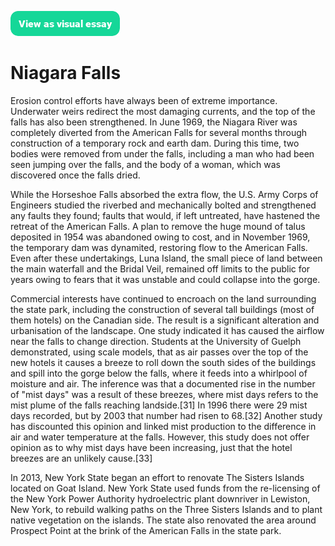 <a href="https://visual-essays.app"><img src="images/ve-button.png"></a>

<param ve-config 
       banner="https://upload.wikimedia.org/wikipedia/commons/thumb/9/9d/American_Falls_Niagara_Falls_USA_from_Skylon_Tower_on_2002-05-28.png/1024px-American_Falls_Niagara_Falls_USA_from_Skylon_Tower_on_2002-05-28.png" 
       title="Niagara Falls"
       layout="vtl">

# Niagara Falls

Erosion control efforts have always been of extreme importance. Underwater weirs redirect the most damaging currents, and the top of the falls has also been strengthened. In June 1969, the Niagara River was completely diverted from the American Falls for several months through construction of a temporary rock and earth dam. During this time, two bodies were removed from under the falls, including a man who had been seen jumping over the falls, and the body of a woman, which was discovered once the falls dried.
<param ve-image
       description="Dewatered American Falls (1969)"
       attribution="James St. John"
       license="https://creativecommons.org/licenses/by/2.0/deed.en"
       url="https://upload.wikimedia.org/wikipedia/commons/0/0b/Dewatered_American_Falls_%281969%29_%28Niagara_Falls%2C_northwest_of_Buffalo%2C_New_York_State%2C_USA%29_%2819936707609%29.jpg">
<param ve-image
       description="American Falls = wide waterfalls at center & left Bridal Veil Falls = narrow waterfalls at above right-of-center"
       attribution="James St. John"
       license="https://creativecommons.org/licenses/by/2.0/deed.en"
       url="https://upload.wikimedia.org/wikipedia/commons/a/a2/American_Falls_%28Niagara_Falls%2C_northwest_of_Buffalo%2C_New_York_State%2C_USA%29_1_%2820116899192%29.jpg">

While the Horseshoe Falls absorbed the extra flow, the U.S. Army Corps of Engineers studied the riverbed and mechanically bolted and strengthened any faults they found; faults that would, if left untreated, have hastened the retreat of the American Falls. A plan to remove the huge mound of talus deposited in 1954 was abandoned owing to cost, and in November 1969, the temporary dam was dynamited, restoring flow to the American Falls. Even after these undertakings, Luna Island, the small piece of land between the main waterfall and the Bridal Veil, remained off limits to the public for years owing to fears that it was unstable and could collapse into the gorge.
<param ve-image layers
       description="Dewatered American Falls (1969)"
       attribution="James St. John"
       license="https://creativecommons.org/licenses/by/2.0/deed.en"
       url="https://upload.wikimedia.org/wikipedia/commons/0/0b/Dewatered_American_Falls_%281969%29_%28Niagara_Falls%2C_northwest_of_Buffalo%2C_New_York_State%2C_USA%29_%2819936707609%29.jpg">
<param ve-image
       description="American Falls = wide waterfalls at center & left Bridal Veil Falls = narrow waterfalls at above right-of-center"
       attribution="James St. John"
       license="https://creativecommons.org/licenses/by/2.0/deed.en"
       url="https://upload.wikimedia.org/wikipedia/commons/a/a2/American_Falls_%28Niagara_Falls%2C_northwest_of_Buffalo%2C_New_York_State%2C_USA%29_1_%2820116899192%29.jpg">

Commercial interests have continued to encroach on the land surrounding the state park, including the construction of several tall buildings (most of them hotels) on the Canadian side. The result is a significant alteration and urbanisation of the landscape. One study indicated it has caused the airflow near the falls to change direction. Students at the University of Guelph demonstrated, using scale models, that as air passes over the top of the new hotels it causes a breeze to roll down the south sides of the buildings and spill into the gorge below the falls, where it feeds into a whirlpool of moisture and air. The inference was that a documented rise in the number of "mist days" was a result of these breezes, where mist days refers to the mist plume of the falls reaching landside.[31] In 1996 there were 29 mist days recorded, but by 2003 that number had risen to 68.[32] Another study has discounted this opinion and linked mist production to the difference in air and water temperature at the falls. However, this study does not offer opinion as to why mist days have been increasing, just that the hotel breezes are an unlikely cause.[33]
<param ve-image curtain
       description="Dewatered American Falls (1969)"
       attribution="James St. John"
       license="https://creativecommons.org/licenses/by/2.0/deed.en"
       url="https://upload.wikimedia.org/wikipedia/commons/0/0b/Dewatered_American_Falls_%281969%29_%28Niagara_Falls%2C_northwest_of_Buffalo%2C_New_York_State%2C_USA%29_%2819936707609%29.jpg">
<param ve-image
       description="American Falls = wide waterfalls at center & left Bridal Veil Falls = narrow waterfalls at above right-of-center"
       attribution="James St. John"
       license="https://creativecommons.org/licenses/by/2.0/deed.en"
       url="https://upload.wikimedia.org/wikipedia/commons/a/a2/American_Falls_%28Niagara_Falls%2C_northwest_of_Buffalo%2C_New_York_State%2C_USA%29_1_%2820116899192%29.jpg">

In 2013, New York State began an effort to renovate The Sisters Islands located on Goat Island. New York State used funds from the re-licensing of the New York Power Authority hydroelectric plant downriver in Lewiston, New York, to rebuild walking paths on the Three Sisters Islands and to plant native vegetation on the islands. The state also renovated the area around Prospect Point at the brink of the American Falls in the state park.
<param ve-image compare
       description="Dewatered American Falls (1969)"
       attribution="James St. John"
       license="https://creativecommons.org/licenses/by/2.0/deed.en"
       url="https://upload.wikimedia.org/wikipedia/commons/0/0b/Dewatered_American_Falls_%281969%29_%28Niagara_Falls%2C_northwest_of_Buffalo%2C_New_York_State%2C_USA%29_%2819936707609%29.jpg">
<param ve-image
       description="American Falls = wide waterfalls at center & left Bridal Veil Falls = narrow waterfalls at above right-of-center"
       attribution="James St. John"
       license="https://creativecommons.org/licenses/by/2.0/deed.en"
       url="https://upload.wikimedia.org/wikipedia/commons/a/a2/American_Falls_%28Niagara_Falls%2C_northwest_of_Buffalo%2C_New_York_State%2C_USA%29_1_%2820116899192%29.jpg">
